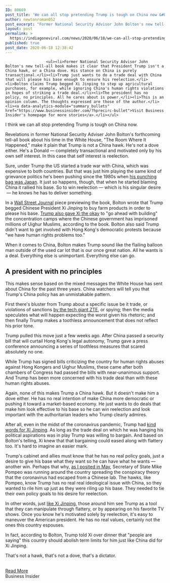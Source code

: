 ```yaml
---
ID: 80669
post_title: 'We can all stop pretending Trump is tough on China now &#8211; Business Insider'
author: newtonroman052
post_excerpt: "Former National Security Advisor John Bolton's new tell-all book makes it clear that President Trump isn't a China hawk, or a China dove. His stance on China is purely transactional.Trump just wants to do a trade deal with China that will please his base enough to ensure his reelection.Bolton claims Trump begged Xi Jinping to&hellip;"
layout: post
permalink: >
  https://indiagoneviral.com/news/2020/06/18/we-can-all-stop-pretending-trump-is-tough-on-china-now-business-insider/80669/newtonroman052/
published: true
post_date: 2020-06-18 12:38:42
---
```

<div data-piano-inline-content-wrapper="" id="piano-inline-content-wrapper">

                      <ul><li>Former National Security Advisor John Bolton's new tell-all book makes it clear that President Trump isn't a China hawk, or a China dove. His stance on China is purely transactional.</li><li>Trump just wants to do a trade deal with China that will please his base enough to ensure his reelection.</li><li>Bolton claims Trump begged Xi Jinping to step up agricultural purchases, for example, while ignoring China's human rights violations in hopes of striking a trade deal.</li><li>The president has no policy, no principles. All he cares about is power.</li><li>This is an opinion column. The thoughts expressed are those of the author.</li><li><a data-analytics-module="summary_bullets" href="https://www.businessinsider.com/?hprecirc-bullet">Visit Business Insider's homepage for more stories</a>.</li></ul>


<p>I think we can all stop pretending Trump is tough on China now. </p><p>Revelations in former National Security Adviser John Bolton's forthcoming tell-all book about his time in the White House, "The Room Where It Happened," make it plain that Trump is not a China hawk. He's not a dove either. He's a Donald — completely transactional and motivated only by his own self interest. In this case that self interest is reelection.</p><p>Sure, under Trump the US started a trade war with China, which was expensive to both countries. But that was just him playing the same kind of grievance politics he's been pushing since the 1980s when <a data-analytics-module="body_link" href="https://www.businessinsider.com/donald-trump-playboy-interview-trade-foreign-policy-japan-2017-2">his punching bag was Japan</a>. It just so happens, though, that when he started blaming China it rallied his base. So to win reelection — which is his singular desire  — he knows he has to deliver something. </p><p>In a <a data-analytics-module="body_link" href="https://www.wsj.com/articles/john-bolton-the-scandal-of-trumps-china-policy-11592419564">Wall Street Journal</a> piece previewing the book, Bolton wrote that Trump begged Chinese President Xi Jinping to buy farm products in order to please his base. <a data-analytics-module="body_link" href="https://www.businessinsider.com/trump-china-detention-camp-xinjiang-2020-6">Trump also gave Xi the okay</a> to "go ahead with building" the concentration camps where the Chinese government has imprisoned millions of Uighur Muslims, according to the book. Bolton also said Trump didn't want to get involved with Hong Kong's democratic protests because "we have human rights problems too."</p>



<p>When it comes to China, Bolton makes Trump sound like the flailing balloon man outside of the used car lot that is our once great nation. All he wants is a deal. Everything else is unimportant. Everything else can go.</p><h2>A president with no principles</h2><p>This makes sense based on the mixed messages the White House has sent about China for the past three years. China watchers will tell you that Trump's China policy has an unmistakable pattern.</p><p>First there's bluster from Trump about a specific issue be it trade, or violations of sanctions <a data-analytics-module="body_link" href="https://www.businessinsider.com/trump-administration-deal-with-china-on-zte-sanctions-2018-5">by the tech giant</a><a data-analytics-module="body_link" href="https://www.businessinsider.com/trump-administration-deal-with-china-on-zte-sanctions-2018-5"> ZTE</a>, or spying; then the media speculates what will happen expecting the worst given his rhetoric; and then finally Trump makes a toothless announcement that does not reflect his prior tone.</p><p>Trump pulled this move just a few weeks ago. After China passed a security bill that will curtail Hong Kong's legal autonomy, Trump gave a press conference announcing a series of toothless measures that scared absolutely no one.</p>



<p>While Trump has signed bills criticizing the country for human rights abuses against Hong Kongers and Uighur Muslims, these came after both chambers of Congress had passed the bills with near-unanimous support. And Trump has been more concerned with his trade deal than with these human rights abuses. </p><p>Again, none of this makes Trump a China hawk. But it doesn't make him a dove either. He has no real intention of make China more democratic or pushing it toward a market-based economy. He just wants to do deals that make him look effective to his base so he can win reelection and look important with the authoritarian leaders who Trump clearly admires.</p><p>After all, even in the midst of the coronavirus pandemic, Trump had <a data-analytics-module="body_link" href="https://www.businessinsider.com/trump-coronavirus-response-chaos-helps-china-propaganda-2020-5">kind words for Xi Jinping</a>. As long as the trade deal on which he was hanging his political aspirations was in play Trump was willing to bargain. And based on Bolton's telling, Xi knew that that bargaining could eased along with flattery too. It's hard to imagine an easier mark.</p><p>Trump's cabinet and allies must know that he has no real policy goals, just a desire to give his base what they want so he can have what he wants — another win. Perhaps that why, <a data-analytics-module="body_link" href="https://www.businessinsider.com/pompeo-spreads-wuhan-lab-coronavirus-conspiracy-get-trump-attention-2020-5">as I posited in May</a>, Secretary of State Mike Pompeo was running around the country spreading the conspiracy theory that the coronavirus had escaped from a Chinese lab. The hawks, like Pompeo, know Trump has no real real ideological issue with China, so they wanted to rile him up just as they were riling up his base. They needed to tie their own policy goals to his desire for reelection.</p>



<p>In other words, just <a data-analytics-module="body_link" href="https://www.businessinsider.com/china-wants-trump-win-election-keep-destroying-us-alliances-bloomberg-2020-6">like Xi Jinping,</a> those around him see Trump as a tool that they can manipulate through flattery, or by appearing on his favorite TV shows. Once you know he's motivated solely by reelection, it's easy to maneuver the American president. He has no real values, certainly not the ones this country espouses.</p><p>In fact, according to Bolton, Trump told Xi over dinner that "people are saying" this country should abolish term limits for him just like China did for Xi Jinping.</p><p>That's not a hawk, that's not a dove, that's a dictator.</p>
                  </div><br/><a href="http://www.businessinsider.com/john-bolton-book-proves-trump-not-tough-china-xi-jinping-2020-6" class="button purchase" rel="nofollow noopener noreferrer" target="_blank">Read More</a></br>Business Insider
